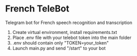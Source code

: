 # French TeleBot
Telegram bot for French speech recognition and transcription

1) Create virtual environment, install requirements.txt
2) Place .env file with your telebot token into the main folder
3) .env should contain only "TOKEN=your_token"
4) Launch main.py and send "/start" to your bot
